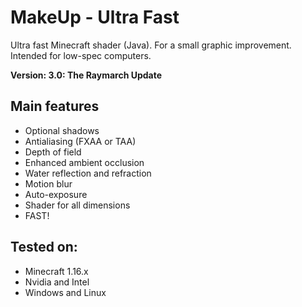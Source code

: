 # MakeUp - Ultra Fast
Ultra fast Minecraft shader (Java). For a small graphic improvement. Intended
for low-spec computers.

**Version: 3.0: The Raymarch Update**

## Main features
* Optional shadows
* Antialiasing (FXAA or TAA)
* Depth of field
* Enhanced ambient occlusion
* Water reflection and refraction
* Motion blur
* Auto-exposure
* Shader for all dimensions
* FAST!

## Tested on:
* Minecraft 1.16.x
* Nvidia and Intel
* Windows and Linux
